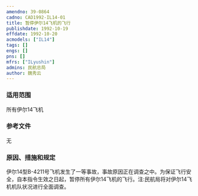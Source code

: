 ```yaml
---
amendno: 39-0864  
cadno: CAD1992-IL14-01  
title: 暂停伊尔14飞机的飞行  
publishdate: 1992-10-19  
effdate: 1992-10-20  
acmodels: ["IL14"]  
tags: []  
engs: []  
pns: []  
mfrs: ["ILyushin"]  
admins: 民航总局  
author: 魏秀云  
---
```

  
### 适用范围  
所有伊尔14飞机  
  
<!--more-->  
### 参考文件  
  无  
  
### 原因、措施和规定  

  伊尔14型B-4211号飞机发生了一等事故，事故原因正在调查之中。为保证飞行安全，自本指令生效之日起，暂停所有伊尔14飞机的飞行。注:民航局将对伊尔14飞机机队状况进行全面调查。  
